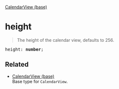 [CalendarView (base)](CalendarView_base.md)

# height

> The height of the calendar view, defaults to 256.

<pre class="docgen_signature">height: <b>number</b>;</pre>

## Related

- [<!--{ref:type}-->CalendarView (base)](CalendarView_base.md) \
    Base type for `CalendarView`.
